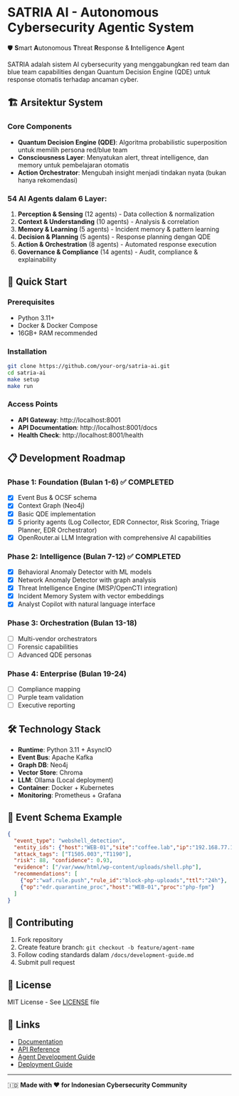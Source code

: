 # SATRIA AI - Autonomous Cybersecurity Agentic System

🛡️ **S**mart **A**utonomous **T**hreat **R**esponse & **I**ntelligence **A**gent

SATRIA adalah sistem AI cybersecurity yang menggabungkan red team dan blue team capabilities dengan Quantum Decision Engine (QDE) untuk response otomatis terhadap ancaman cyber.

## 🏗️ Arsitektur System

### Core Components
- **Quantum Decision Engine (QDE)**: Algoritma probabilistic superposition untuk memilih persona red/blue team
- **Consciousness Layer**: Menyatukan alert, threat intelligence, dan memory untuk pembelajaran otomatis
- **Action Orchestrator**: Mengubah insight menjadi tindakan nyata (bukan hanya rekomendasi)

### 54 AI Agents dalam 6 Layer:
1. **Perception & Sensing** (12 agents) - Data collection & normalization
2. **Context & Understanding** (10 agents) - Analysis & correlation
3. **Memory & Learning** (5 agents) - Incident memory & pattern learning
4. **Decision & Planning** (5 agents) - Response planning dengan QDE
5. **Action & Orchestration** (8 agents) - Automated response execution
6. **Governance & Compliance** (14 agents) - Audit, compliance & explainability

## 🚀 Quick Start

### Prerequisites
- Python 3.11+
- Docker & Docker Compose
- 16GB+ RAM recommended

### Installation
```bash
git clone https://github.com/your-org/satria-ai.git
cd satria-ai
make setup
make run
```

### Access Points
- **API Gateway**: http://localhost:8001
- **API Documentation**: http://localhost:8001/docs
- **Health Check**: http://localhost:8001/health

## 📋 Development Roadmap

### Phase 1: Foundation (Bulan 1-6) ✅ COMPLETED
- [x] Event Bus & OCSF schema
- [x] Context Graph (Neo4j)
- [x] Basic QDE implementation
- [x] 5 priority agents (Log Collector, EDR Connector, Risk Scoring, Triage Planner, EDR Orchestrator)
- [x] OpenRouter.ai LLM Integration with comprehensive AI capabilities

### Phase 2: Intelligence (Bulan 7-12) ✅ COMPLETED
- [x] Behavioral Anomaly Detector with ML models
- [x] Network Anomaly Detector with graph analysis
- [x] Threat Intelligence Engine (MISP/OpenCTI integration)
- [x] Incident Memory System with vector embeddings
- [x] Analyst Copilot with natural language interface

### Phase 3: Orchestration (Bulan 13-18)
- [ ] Multi-vendor orchestrators
- [ ] Forensic capabilities
- [ ] Advanced QDE personas

### Phase 4: Enterprise (Bulan 19-24)
- [ ] Compliance mapping
- [ ] Purple team validation
- [ ] Executive reporting

## 🛠️ Technology Stack

- **Runtime**: Python 3.11 + AsyncIO
- **Event Bus**: Apache Kafka
- **Graph DB**: Neo4j
- **Vector Store**: Chroma
- **LLM**: Ollama (Local deployment)
- **Container**: Docker + Kubernetes
- **Monitoring**: Prometheus + Grafana

## 📝 Event Schema Example

```json
{
  "event_type": "webshell_detection",
  "entity_ids": {"host":"WEB-01","site":"coffee.lab","ip":"192.168.77.123"},
  "attack_tags": ["T1505.003","T1190"],
  "risk": 88, "confidence": 0.93,
  "evidence": ["/var/www/html/wp-content/uploads/shell.php"],
  "recommendations": [
    {"op":"waf.rule.push","rule_id":"block-php-uploads","ttl":"24h"},
    {"op":"edr.quarantine_proc","host":"WEB-01","proc":"php-fpm"}
  ]
}
```

## 🤝 Contributing

1. Fork repository
2. Create feature branch: `git checkout -b feature/agent-name`
3. Follow coding standards dalam `/docs/development-guide.md`
4. Submit pull request

## 📄 License

MIT License - See [LICENSE](LICENSE) file

## 🔗 Links

- [Documentation](docs/)
- [API Reference](docs/api/)
- [Agent Development Guide](docs/agents/)
- [Deployment Guide](docs/deployment/)

---
🇮🇩 **Made with ❤️ for Indonesian Cybersecurity Community**